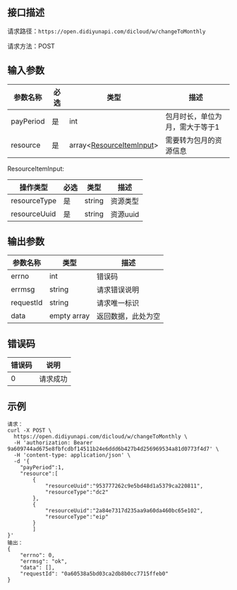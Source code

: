 ## 接口描述
请求路径：`https://open.didiyunapi.com/dicloud/w/changeToMonthly`

请求方法：POST

## 输入参数
|参数名称 | 必选 | 类型 | 描述|
|--------|-----|-----|-----|
| payPeriod | 是 | int |  包月时长，单位为月，需大于等于1  |
| resource | 是 | array<[ResourceItemInput](#ResourceItemInput)> | 需要转为包月的资源信息  |

<span id="ResourceItemInput"></span>
ResourceItemInput:

| 操作类型 | 必选 |类型 |描述  |
|------|-----|-----| ----- |
| resourceType  | 是 | string | 资源类型 |
| resourceUuid  | 是 | string | 资源uuid |


## 输出参数
|参数名称  | 类型 | 描述|
|--------|-----|-----|
|errno | int  |错误码 |
|errmsg|string|请求错误说明	|
|requestId |string|请求唯一标识 |
| data | empty array | 返回数据，此处为空 |


## 错误码
|错误码 | 说明    |
|------|--------|
| 0    | 请求成功  |

## 示例

```
请求：
curl -X POST \
  https://open.didiyunapi.com/dicloud/w/changeToMonthly \
  -H 'authorization: Bearer 9a609744ad675e8fbfcdbf14511b24e6ddd6b427b4d256969534a81d0773f4d7' \
  -H 'content-type: application/json' \
  -d '{
	"payPeriod":1,
	"resource":[
		{
			"resourceUuid":"953777262c9e5bd48d1a5379ca220811",
			"resourceType":"dc2"
		},
		{
			"resourceUuid":"2a84e7317d235aa9a60da460bc65e102",
			"resourceType":"eip"
		}
		]
}'
输出：
{
    "errno": 0,
    "errmsg": "ok",
    "data": [],
    "requestId": "0a60538a5bd03ca2db8b0cc7715ffeb0"
}

```
